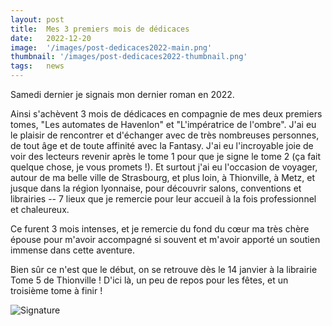 ```yaml
---
layout: post
title:  Mes 3 premiers mois de dédicaces
date:   2022-12-20
image:  '/images/post-dedicaces2022-main.png'
thumbnail: '/images/post-dedicaces2022-thumbnail.png'
tags:   news
---
```


Samedi dernier je signais mon dernier roman en 2022.

Ainsi s'achèvent 3 mois de dédicaces en compagnie de mes deux premiers tomes, "Les automates de Havenlon" et "L'impératrice de l'ombre". J'ai eu le plaisir de rencontrer et d'échanger avec de très nombreuses personnes, de tout âge et de toute affinité avec la Fantasy. J'ai eu l'incroyable joie de voir des lecteurs revenir après le tome 1 pour que je signe le tome 2 (ça fait quelque chose, je vous promets !). Et surtout j'ai eu l'occasion de voyager, autour de ma belle ville de Strasbourg, et plus loin, à Thionville, à Metz, et jusque dans la région lyonnaise, pour découvrir salons, conventions et librairies -- 7 lieux que je remercie pour leur accueil à la fois professionnel et chaleureux.

Ce furent 3 mois intenses, et je remercie du fond du cœur ma très chère épouse pour m'avoir accompagné si souvent et m'avoir apporté un soutien immense dans cette aventure.

Bien sûr ce n'est que le début, on se retrouve dès le 14 janvier à la librairie Tome 5 de Thionville ! D'ici là, un peu de repos pour les fêtes, et un troisième tome à finir !

![Signature]({{site.baseurl}}/images/signature-doree2.png)
